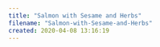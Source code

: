 ```yaml
---
title: "Salmon with Sesame and Herbs"
filename: "Salmon-with-Sesame-and-Herbs"
created: 2020-04-08 13:16:19
---
```

